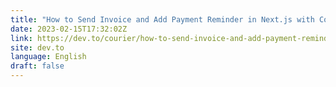 ```yaml
---
title: "How to Send Invoice and Add Payment Reminder in Next.js with Courier API"
date: 2023-02-15T17:32:02Z
link: https://dev.to/courier/how-to-send-invoice-and-add-payment-reminder-in-nextjs-with-courier-api-3i0a?utm_medium=RSS&utm_source=news.12bit.vn
site: dev.to
language: English
draft: false
---
```

